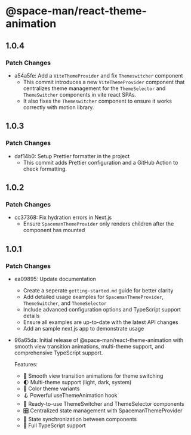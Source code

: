 # @space-man/react-theme-animation

## 1.0.4

### Patch Changes

- a54a5fe: Add a `ViteThemeProvider` and fix `Themeswitcher` component
  - This commit introduces a new `ViteThemeProvider` component that centralizes theme management for the `ThemeSelector` and `ThemeSwitcher` components in vite react SPAs.
  - It also fixes the `Themeswitcher` component to ensure it works correctly with motion library.

## 1.0.3

### Patch Changes

- daf14b0: Setup Prettier formatter in the project
  - This commit adds Prettier configuration and a GitHub Action to check formatting.

## 1.0.2

### Patch Changes

- cc37368: Fix hydration errors in Next.js
  - Ensure `SpacemanThemeProvider` only renders children after the component has mounted

## 1.0.1

### Patch Changes

- ea09895: Update documentation
  - Create a seperate `getting-started.md` guide for better clarity
  - Add detailed usage examples for `SpacemanThemeProvider`, `ThemeSwitcher`, and `ThemeSelector`
  - Include advanced configuration options and TypeScript support details
  - Ensure all examples are up-to-date with the latest API changes
  - Add an sample next.js app to demonstrate usage

- 96a65da: Initial release of @space-man/react-theme-animation with smooth view transition animations, multi-theme support, and comprehensive TypeScript support.

  Features:
  - 🎨 Smooth view transition animations for theme switching
  - 🌓 Multi-theme support (light, dark, system)
  - 🎯 Color theme variants
  - 🪝 Powerful useThemeAnimation hook
  - 🧩 Ready-to-use ThemeSwitcher and ThemeSelector components
  - 🎛️ Centralized state management with SpacemanThemeProvider
  - 🔄 State synchronization between components
  - 🔧 Full TypeScript support
